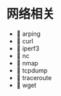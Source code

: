 # 网络相关

* 📄 arping
* 📄 curl
* 📄 iperf3
* 📄 nc
* 📄 nmap
* 📄 tcpdump
* 📄 traceroute
* 📄 wget

　　‍

　　‍
